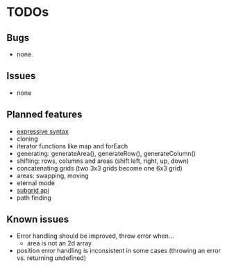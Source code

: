 # TODOs

## Bugs

* none

## Issues

* none

## Planned features

* [expressive syntax](expressive-syntax.md)
* cloning
* iterator functions like map and forEach
* generating: generateArea(), generateRow(), generateColumn()
* shifting: rows, columns and areas (shift left, right, up, down)
* concatenating grids (two 3x3 grids become one 6x3 grid)
* areas: swapping, moving
* eternal mode
* [subgrid api](subrid-api.md)
* path finding

## Known issues

* Error handling should be improved, throw error when... 
    * area is not an 2d array
* position error handling is inconsistent in some cases (throwing an error vs. returning undefined)

